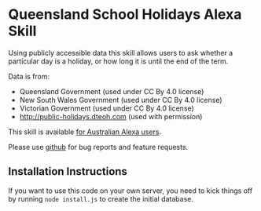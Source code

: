 # Queensland School Holidays Alexa Skill

Using publicly accessible data this skill allows users to ask whether a particular day is a holiday, or how long it is until the end of the term.

Data is from:

* Queensland Government (used under CC By 4.0 license)
* New South Wales Government (used under CC By 4.0 license)
* Victorian Government (used under CC By 4.0 license)
* http://public-holidays.dteoh.com (used with permission)

This skill is available [for Australian Alexa users](https://www.amazon.com.au/Daniel-Saunders-Queensland-School-Holidays/dp/B07B8ZQLMK/).

Please use [github](https://github.com/funkydan2/aussie_school_holidays_skill/issues) for bug reports and feature requests.

## Installation Instructions

If you want to use this code on your own server, you need to kick things off by running `node install.js` to create the initial database.
